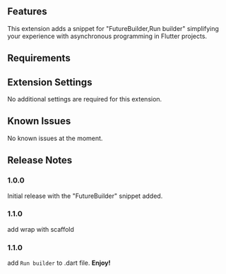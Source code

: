 
## Features

This extension adds a snippet for "FutureBuilder,Run builder" simplifying your experience with asynchronous programming in Flutter projects.


## Requirements



## Extension Settings

No additional settings are required for this extension.

## Known Issues

No known issues at the moment.

## Release Notes


### 1.0.0

Initial release with the "FutureBuilder" snippet added.
### 1.1.0
add wrap with scaffold

### 1.1.0
add `Run builder` to .dart file.
**Enjoy!**
